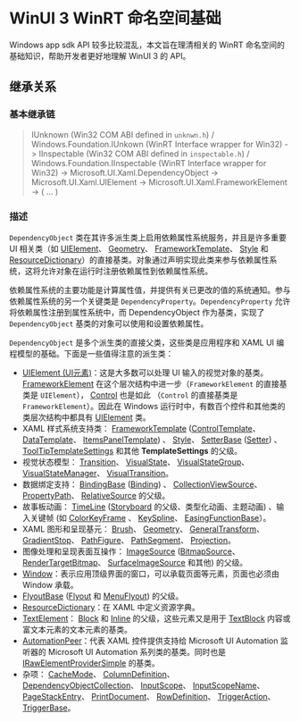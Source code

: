 # WinUI 3 WinRT 命名空间基础

Windows app sdk API 较多比较混乱，本文旨在理清相关的 WinRT 命名空间的基础知识，帮助开发者更好地理解 WinUI 3 的 API。

## 继承关系

### 基本继承链

> IUnknown (Win32 COM ABI defined in `unknwn.h`) / Windows.Foundation.IUnkown (WinRT Interface wrapper for Win32) -> IInspectable (Win32 COM ABI defined in `inspectable.h`) / Windows.Foundation.IInspectable (WinRT Interface wrapper for Win32) -> Microsoft.UI.Xaml.DependencyObject -> Microsoft.UI.Xaml.UIElement -> Microsoft.UI.Xaml.FrameworkElement -> ( ... )

### 描述

`DependencyObject` 类在其许多派生类上启用依赖属性系统服务，并且是许多重要 UI 相关类（如 [UIElement](https://learn.microsoft.com/en-us/windows/windows-app-sdk/api/winrt/microsoft.ui.xaml.uielement?view=windows-app-sdk-1.6)、 [Geometry](https://learn.microsoft.com/en-us/windows/windows-app-sdk/api/winrt/microsoft.ui.xaml.media.geometry?view=windows-app-sdk-1.6)、 [FrameworkTemplate](https://learn.microsoft.com/en-us/windows/windows-app-sdk/api/winrt/microsoft.ui.xaml.frameworktemplate?view=windows-app-sdk-1.6)、 [Style](https://learn.microsoft.com/en-us/windows/windows-app-sdk/api/winrt/microsoft.ui.xaml.style?view=windows-app-sdk-1.6) 和 [ResourceDictionary](https://learn.microsoft.com/en-us/windows/windows-app-sdk/api/winrt/microsoft.ui.xaml.resourcedictionary?view=windows-app-sdk-1.6)）的直接基类。对象通过声明实现此类来参与依赖属性系统，这将允许对象在运行时注册依赖属性到依赖属性系统。

依赖属性系统的主要功能是计算属性值，并提供有关已更改的值的系统通知。参与依赖属性系统的另一个关键类是 `DependencyProperty`。`DependencyProperty` 允许将依赖属性注册到属性系统中，而 DependencyObject 作为基类，实现了 `DependencyObject` 基类的对象可以使用和设置依赖属性。

`DependencyObject` 是多个派生类的直接父类，这些类是应用程序和 XAML UI 编程模型的基础。下面是一些值得注意的派生类：

- [UIElement (UI元素)](https://learn.microsoft.com/zh-cn/windows/windows-app-sdk/api/winrt/microsoft.ui.xaml.uielement?view=windows-app-sdk-1.6)：这是大多数可以处理 UI 输入的视觉对象的基类。[FrameworkElement](https://learn.microsoft.com/zh-cn/windows/windows-app-sdk/api/winrt/microsoft.ui.xaml.frameworkelement?view=windows-app-sdk-1.6) 在这个层次结构中进一步（`FrameworkElement` 的直接基类是 `UIElement`）， [Control](https://learn.microsoft.com/zh-cn/windows/windows-app-sdk/api/winrt/microsoft.ui.xaml.controls.control?view=windows-app-sdk-1.6) 也是如此 （`Control` 的直接基类是 `FrameworkElement`）。因此在 Windows 运行时中，有数百个控件和其他类的类层次结构中都具有 [UIElement](https://learn.microsoft.com/zh-cn/windows/windows-app-sdk/api/winrt/microsoft.ui.xaml.uielement?view=windows-app-sdk-1.6) 类。
- XAML 样式系统支持类： [FrameworkTemplate](https://learn.microsoft.com/zh-cn/windows/windows-app-sdk/api/winrt/microsoft.ui.xaml.frameworktemplate?view=windows-app-sdk-1.6) ([ControlTemplate](https://learn.microsoft.com/zh-cn/windows/windows-app-sdk/api/winrt/microsoft.ui.xaml.controls.controltemplate?view=windows-app-sdk-1.6)、 [DataTemplate](https://learn.microsoft.com/zh-cn/windows/windows-app-sdk/api/winrt/microsoft.ui.xaml.datatemplate?view=windows-app-sdk-1.6)、 [ItemsPanelTemplate](https://learn.microsoft.com/zh-cn/windows/windows-app-sdk/api/winrt/microsoft.ui.xaml.controls.itemspaneltemplate?view=windows-app-sdk-1.6)) 、 [Style](https://learn.microsoft.com/zh-cn/windows/windows-app-sdk/api/winrt/microsoft.ui.xaml.style?view=windows-app-sdk-1.6)、 [SetterBase](https://learn.microsoft.com/zh-cn/windows/windows-app-sdk/api/winrt/microsoft.ui.xaml.setterbase?view=windows-app-sdk-1.6) ([Setter](https://learn.microsoft.com/zh-cn/windows/windows-app-sdk/api/winrt/microsoft.ui.xaml.setter?view=windows-app-sdk-1.6)) 、 [ToolTipTemplateSettings](https://learn.microsoft.com/zh-cn/windows/windows-app-sdk/api/winrt/microsoft.ui.xaml.controls.primitives.tooltiptemplatesettings?view=windows-app-sdk-1.6) 和其他 **TemplateSettings** 的父级。
- 视觉状态模型： [Transition](https://learn.microsoft.com/zh-cn/windows/windows-app-sdk/api/winrt/microsoft.ui.xaml.media.animation.transition?view=windows-app-sdk-1.6)、 [VisualState](https://learn.microsoft.com/zh-cn/windows/windows-app-sdk/api/winrt/microsoft.ui.xaml.visualstate?view=windows-app-sdk-1.6)、 [VisualStateGroup](https://learn.microsoft.com/zh-cn/windows/windows-app-sdk/api/winrt/microsoft.ui.xaml.visualstategroup?view=windows-app-sdk-1.6)、 [VisualStateManager](https://learn.microsoft.com/zh-cn/windows/windows-app-sdk/api/winrt/microsoft.ui.xaml.visualstatemanager?view=windows-app-sdk-1.6)、 [VisualTransition](https://learn.microsoft.com/zh-cn/windows/windows-app-sdk/api/winrt/microsoft.ui.xaml.visualtransition?view=windows-app-sdk-1.6)。
- 数据绑定支持： [BindingBase](https://learn.microsoft.com/zh-cn/windows/windows-app-sdk/api/winrt/microsoft.ui.xaml.data.bindingbase?view=windows-app-sdk-1.6) ([Binding](https://learn.microsoft.com/zh-cn/windows/windows-app-sdk/api/winrt/microsoft.ui.xaml.data.binding?view=windows-app-sdk-1.6)) 、 [CollectionViewSource](https://learn.microsoft.com/zh-cn/windows/windows-app-sdk/api/winrt/microsoft.ui.xaml.data.collectionviewsource?view=windows-app-sdk-1.6)、 [PropertyPath](https://learn.microsoft.com/zh-cn/windows/windows-app-sdk/api/winrt/microsoft.ui.xaml.propertypath?view=windows-app-sdk-1.6)、 [RelativeSource](https://learn.microsoft.com/zh-cn/windows/windows-app-sdk/api/winrt/microsoft.ui.xaml.data.relativesource?view=windows-app-sdk-1.6) 的父级。
- 故事板动画： [TimeLine](https://learn.microsoft.com/zh-cn/windows/windows-app-sdk/api/winrt/microsoft.ui.xaml.media.animation.timeline?view=windows-app-sdk-1.6) ([Storyboard](https://learn.microsoft.com/zh-cn/windows/windows-app-sdk/api/winrt/microsoft.ui.xaml.media.animation.storyboard?view=windows-app-sdk-1.6) 的父级、类型化动画、主题动画) 、输入关键帧 (如 [ColorKeyFrame](https://learn.microsoft.com/zh-cn/windows/windows-app-sdk/api/winrt/microsoft.ui.xaml.media.animation.colorkeyframe?view=windows-app-sdk-1.6) 、 [KeySpline](https://learn.microsoft.com/zh-cn/windows/windows-app-sdk/api/winrt/microsoft.ui.xaml.media.animation.keyspline?view=windows-app-sdk-1.6)、 [EasingFunctionBase](https://learn.microsoft.com/zh-cn/windows/windows-app-sdk/api/winrt/microsoft.ui.xaml.media.animation.easingfunctionbase?view=windows-app-sdk-1.6)）。
- XAML 图形和呈现基元： [Brush](https://learn.microsoft.com/zh-cn/windows/windows-app-sdk/api/winrt/microsoft.ui.xaml.media.brush?view=windows-app-sdk-1.6)、 [Geometry](https://learn.microsoft.com/zh-cn/windows/windows-app-sdk/api/winrt/microsoft.ui.xaml.media.geometry?view=windows-app-sdk-1.6)、 [GeneralTransform](https://learn.microsoft.com/zh-cn/windows/windows-app-sdk/api/winrt/microsoft.ui.xaml.media.generaltransform?view=windows-app-sdk-1.6)、 [GradientStop](https://learn.microsoft.com/zh-cn/windows/windows-app-sdk/api/winrt/microsoft.ui.xaml.media.gradientstop?view=windows-app-sdk-1.6)、 [PathFigure](https://learn.microsoft.com/zh-cn/windows/windows-app-sdk/api/winrt/microsoft.ui.xaml.media.pathfigure?view=windows-app-sdk-1.6)、 [PathSegment](https://learn.microsoft.com/zh-cn/windows/windows-app-sdk/api/winrt/microsoft.ui.xaml.media.pathsegment?view=windows-app-sdk-1.6)、 [Projection](https://learn.microsoft.com/zh-cn/windows/windows-app-sdk/api/winrt/microsoft.ui.xaml.media.projection?view=windows-app-sdk-1.6)。
- 图像处理和呈现表面互操作： [ImageSource](https://learn.microsoft.com/zh-cn/windows/windows-app-sdk/api/winrt/microsoft.ui.xaml.media.imagesource?view=windows-app-sdk-1.6) ([BitmapSource](https://learn.microsoft.com/zh-cn/windows/windows-app-sdk/api/winrt/microsoft.ui.xaml.media.imaging.bitmapsource?view=windows-app-sdk-1.6)、 [RenderTargetBitmap](https://learn.microsoft.com/zh-cn/windows/windows-app-sdk/api/winrt/microsoft.ui.xaml.media.imaging.rendertargetbitmap?view=windows-app-sdk-1.6)、 [SurfaceImageSource](https://learn.microsoft.com/zh-cn/windows/windows-app-sdk/api/winrt/microsoft.ui.xaml.media.imaging.surfaceimagesource?view=windows-app-sdk-1.6) 和其他) 的父级。
- [Window](https://learn.microsoft.com/zh-cn/windows/windows-app-sdk/api/winrt/microsoft.ui.xaml.window?view=windows-app-sdk-1.6)：表示应用顶级界面的窗口，可以承载页面等元素，页面也必须由 Window 承载。
- [FlyoutBase](https://learn.microsoft.com/zh-cn/windows/windows-app-sdk/api/winrt/microsoft.ui.xaml.controls.primitives.flyoutbase?view=windows-app-sdk-1.6) ([Flyout](https://learn.microsoft.com/zh-cn/windows/windows-app-sdk/api/winrt/microsoft.ui.xaml.controls.flyout?view=windows-app-sdk-1.6) 和 [MenuFlyout](https://learn.microsoft.com/zh-cn/windows/windows-app-sdk/api/winrt/microsoft.ui.xaml.controls.menuflyout?view=windows-app-sdk-1.6)) 的父级。
- [ResourceDictionary](https://learn.microsoft.com/zh-cn/windows/windows-app-sdk/api/winrt/microsoft.ui.xaml.resourcedictionary?view=windows-app-sdk-1.6)：在 XAML 中定义资源字典。
- [TextElement](https://learn.microsoft.com/zh-cn/windows/windows-app-sdk/api/winrt/microsoft.ui.xaml.documents.textelement?view=windows-app-sdk-1.6)： [Block](https://learn.microsoft.com/zh-cn/windows/windows-app-sdk/api/winrt/microsoft.ui.xaml.documents.block?view=windows-app-sdk-1.6) 和 [Inline](https://learn.microsoft.com/zh-cn/windows/windows-app-sdk/api/winrt/microsoft.ui.xaml.documents.inline?view=windows-app-sdk-1.6) 的父级，这些元素又是用于 [TextBlock](https://learn.microsoft.com/zh-cn/windows/windows-app-sdk/api/winrt/microsoft.ui.xaml.controls.textblock?view=windows-app-sdk-1.6) 内容或富文本元素的文本元素的基类。
- [AutomationPeer](https://learn.microsoft.com/zh-cn/windows/windows-app-sdk/api/winrt/microsoft.ui.xaml.automation.peers.automationpeer?view=windows-app-sdk-1.6)：代表 XAML 控件提供支持给 Microsoft UI Automation 监听器的 Microsoft UI Automation 系列类的基类。同时也是 [IRawElementProviderSimple](https://learn.microsoft.com/zh-cn/windows/windows-app-sdk/api/winrt/microsoft.ui.xaml.automation.provider.irawelementprovidersimple?view=windows-app-sdk-1.6) 的基类。
- 杂项： [CacheMode](https://learn.microsoft.com/zh-cn/windows/windows-app-sdk/api/winrt/microsoft.ui.xaml.uielement.cachemode?view=windows-app-sdk-1.6#microsoft-ui-xaml-uielement-cachemode)、 [ColumnDefinition](https://learn.microsoft.com/zh-cn/windows/windows-app-sdk/api/winrt/microsoft.ui.xaml.controls.columndefinition?view=windows-app-sdk-1.6)、 [DependencyObjectCollection](https://learn.microsoft.com/zh-cn/windows/windows-app-sdk/api/winrt/microsoft.ui.xaml.dependencyobjectcollection?view=windows-app-sdk-1.6)、 [InputScope](https://learn.microsoft.com/zh-cn/windows/windows-app-sdk/api/winrt/microsoft.ui.xaml.input.inputscope?view=windows-app-sdk-1.6)、 [InputScopeName](https://learn.microsoft.com/zh-cn/windows/windows-app-sdk/api/winrt/microsoft.ui.xaml.input.inputscopename?view=windows-app-sdk-1.6)、 [PageStackEntry](https://learn.microsoft.com/zh-cn/windows/windows-app-sdk/api/winrt/microsoft.ui.xaml.navigation.pagestackentry?view=windows-app-sdk-1.6)、 [PrintDocument](https://learn.microsoft.com/zh-cn/windows/windows-app-sdk/api/winrt/microsoft.ui.xaml.printing.printdocument?view=windows-app-sdk-1.6)、 [RowDefinition](https://learn.microsoft.com/zh-cn/windows/windows-app-sdk/api/winrt/microsoft.ui.xaml.controls.rowdefinition?view=windows-app-sdk-1.6)、 [TriggerAction](https://learn.microsoft.com/zh-cn/windows/windows-app-sdk/api/winrt/microsoft.ui.xaml.triggeraction?view=windows-app-sdk-1.6)、 [TriggerBase](https://learn.microsoft.com/zh-cn/windows/windows-app-sdk/api/winrt/microsoft.ui.xaml.triggerbase?view=windows-app-sdk-1.6)。
